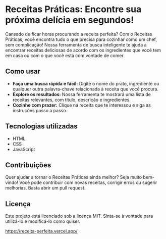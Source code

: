 # Receitas Práticas: Encontre sua próxima delícia em segundos!

Cansado de ficar horas procurando a receita perfeita? Com o Receitas Práticas, você encontra tudo o que precisa para cozinhar como um chef, sem complicação! Nossa ferramenta de busca inteligente te ajuda a encontrar receitas deliciosas de acordo com os ingredientes que você tem em casa ou com o que você está com vontade de comer.

## Como usar
* **Faça uma busca rápida e fácil:** Digite o nome do prato, ingrediente ou qualquer outra palavra-chave relacionada à receita que você procura.
* **Explore os resultados:** Nossa ferramenta te mostrará uma lista de receitas relevantes, com título, descrição e ingredientes.
* **Cozinhe com prazer:** Clique na receita que te interessou e siga as instruções passo a passo.

## Tecnologias utilizadas
* HTML
* CSS
* JavaScript

## Contribuições
Quer ajudar a tornar o Receitas Práticas ainda melhor? Seja muito bem-vindo! Você pode contribuir com novas receitas, corrigir erros ou sugerir melhorias. Basta abrir um pull request.

## Licença
Este projeto está licenciado sob a licença MIT. Sinta-se à vontade para utilizá-lo e modificá-lo como quiser.

https://receita-perfeita.vercel.app/
